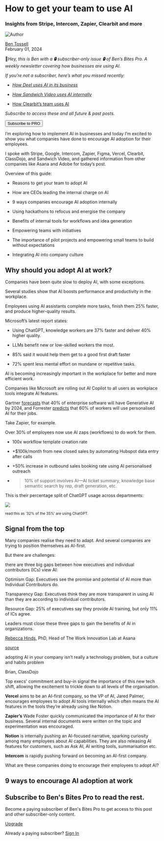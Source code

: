 # How to get your team to use AI

### Insights from Stripe, Intercom, Zapier, Clearbit and more

![Author](https://media.beehiiv.com/cdn-cgi/image/fit=scale-down,format=auto,onerror=redirect,quality=80/uploads/user/profile_picture/fc858b4d-39e3-4be1-abf4-2b55504e21a2/thumb_uJ4UYake_400x400.jpg)

[Ben Tossell](https://bensbites.beehiiv.com/authors/fc858b4d-39e3-4be1-abf4-2b55504e21a2)\
February 01, 2024

👋*Hey, this is Ben with a* ***🔒*** *subscriber-only issue* ***🔒*** *of Ben’s Bites Pro. A weekly newsletter covering how businesses are using AI.*

*If you’re not a subscriber, here’s what you missed recently:*

- *[How Deel uses AI in its business](https://bensbites.beehiiv.com/p/deel-uses-ai-business)*

- *[How Sandwich Video uses AI internally](https://bensbites.beehiiv.com/p/sandwich-video-uses-ai-business)*

- [How Clearbit’s team uses AI](https://bensbites.beehiiv.com/p/clearbits-team-uses-ai)

*Subscribe to access these and all future & past posts.*

[<button>Subscribe to PRO</button>](https://bensbites.beehiiv.com/upgrade)

I’m exploring how to implement AI in businesses and today I’m excited to show you what companies have done to encourage AI adoption for their employees.

I spoke with Stripe, Google, Intercom, Zapier, Figma, Vercel, Clearbit, ClassDojo, and Sandwich Video, and gathered information from other companies like Asana and Adobe for today’s post.

Overview of this guide:

- Reasons to get your team to adopt AI

- How are CEOs leading the internal charge on AI

- 9 ways companies encourage AI adoption internally

- Using hackathons to refocus and energise the company

- Benefits of internal tools for workflows and idea generation

- Empowering teams with initiatives

- The importance of pilot projects and empowering small teams to build without expectations

- Integrating AI into company culture

## Why should you adopt AI at work?

Companies have been quite slow to deploy AI, with some exceptions.

Several studies show that AI boosts performance and productivity in the workplace.

Employees using AI assistants complete more tasks, finish them 25% faster, and produce higher-quality results.

Microsoft’s latest report states:

- Using ChatGPT, knowledge workers are 37% faster and deliver 40% higher quality.

- LLMs benefit new or low-skilled workers the most.

- 85% said it would help them get to a good first draft faster

- 72% spent less mental effort on mundane or repetitive tasks.

AI is becoming increasingly important in the workplace for better and more efficient work.

Companies like Microsoft are rolling out AI Copilot to all users as workplace tools integrate AI features.

Gartner [forecasts](https://www.gartner.com/en/topics/generative-ai?utm_source=bensbites\&utm_medium=referral\&utm_campaign=how-to-get-your-team-to-use-ai) that 40% of enterprise software will have Generative AI by 2024, and Forrester [predicts](https://www.forrester.com/blogs/predictions-2024-artificial-intelligence/?utm_source=bensbites\&utm_medium=referral\&utm_campaign=how-to-get-your-team-to-use-ai) that 60% of workers will use personalised AI for their jobs.

Take Zapier, for example.

Over 30% of employees now use AI zaps (workflows) to do work for them.

- 100x workflow template creation rate

- +$100k/month from new closed sales by automating Hubspot data entry after calls

- +50% increase in outbound sales booking rate using AI personalised outreach

- > 10% of support involves AI—AI ticket summary, knowledge base semantic search by rep, draft generation, etc.

This is their percentage split of ChatGPT usage across departments:

![](https://lex-img-p.s3.us-west-2.amazonaws.com/img/a34acbad-84e2-4a52-af1d-fd61acba2223-RackMultipart20240129-105-wiagua.jpeg)

<small>read this as ‘32% of the 35%’ are using ChatGPT.</small>

## Signal from the top

Many companies realise they need to adapt. And several companies are trying to position themselves as AI-first.

But there are challenges:

there are three big gaps between how executives and individual contributors (ICs) view AI:

Optimism Gap: Executives see the promise and potential of AI more than Individual Contributors do.

Transparency Gap: Executives think they are more transparent in using AI than they are according to individual contributors.

Resource Gap: 25% of executives say they provide AI training, but only 11% of ICs agree.

Leaders must close these three gaps to gain the benefits of AI in organizations.

[Rebecca Hinds](https://www.flexos.work/people/rebecca-hinds?utm_source=bensbites\&utm_medium=referral\&utm_campaign=how-to-get-your-team-to-use-ai), PhD, Head of The Work Innovation Lab at Asana

[source](https://www.youtube.com/watch?v=oK4PQwupte0\&ab_channel=DaanvanRossum\&utm_source=bensbites\&utm_medium=referral\&utm_campaign=how-to-get-your-team-to-use-ai)

adopting AI in your company isn’t really a technology problem, but a culture and habits problem

Brian, ClassDojo

Top execs' commitment and buy-in signal the importance of this new tech shift, allowing the excitement to trickle down to all levels of the organisation.

**Vercel** aims to be an AI-first company, so the VP of AI, Jared Palmer, encourages employees to adopt AI tools internally which often means the AI features in the tools they’re already using like Notion.

**Zapier’s** Wade Foster quickly communicated the importance of AI for their business. Several internal documents were written on the topic and experimentation was encouraged.

**Notion** is internally pushing an AI-focused narrative, sparking curiosity among many employees about AI capabilities. They are also releasing AI features for customers, such as Ask AI, AI writing tools, summarisation etc.

**Intercom** is rapidly pushing forward on becoming an AI-first company.

What are these companies doing to encourage their employees to adopt AI?

## 9 ways to encourage AI adoption at work

## Subscribe to Ben's Bites Pro to read the rest.

Become a paying subscriber of Ben's Bites Pro to get access to this post and other subscriber-only content.

[Upgrade](https://bensbites.beehiiv.com/upgrade)

Already a paying subscriber? [Sign In](https://bensbites.beehiiv.com/login)
